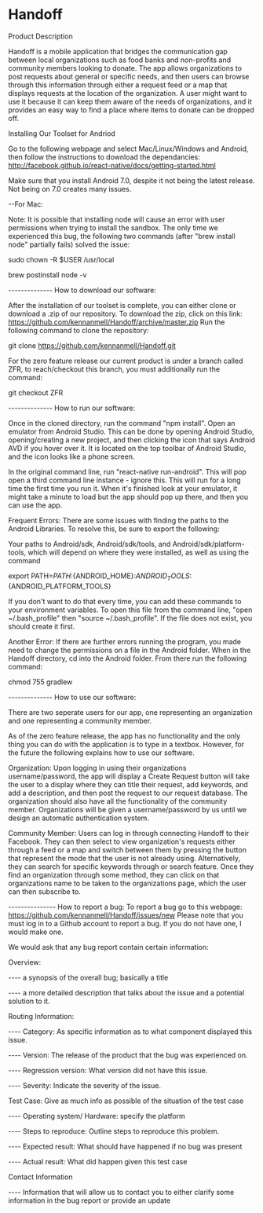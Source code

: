 # Handoff

Product Description

Handoff is a mobile application that bridges the communication gap between local organizations such as food banks and non-profits and community members looking to donate. The app allows organizations to post requests about general or specific needs, and then users can browse through this information through either a request feed or a map that displays requests at the location of the organization. A user might want to use it because it can keep them aware of the needs of organizations, and it provides an easy way to find a place where items to donate can be dropped off.

Installing Our Toolset for Andriod

Go to the following webpage and select Mac/Linux/Windows and Android, then follow the instructions to download the dependancies:
http://facebook.github.io/react-native/docs/getting-started.html

Make sure that you install Android 7.0, despite it not being the latest release. Not being on 7.0 creates many issues.

--For Mac:

Note: It is possible that installing node will cause an error with user permissions when trying to install the sandbox. The only time we experienced this bug, the following two commands (after "brew install node" partially fails) solved the issue:

sudo chown -R $USER /usr/local

brew postinstall node -v

-------------- How to download our software:

After the installation of our toolset is complete, you can either clone or download a .zip of our repository. To download the zip, click on this link: https://github.com/kennanmell/Handoff/archive/master.zip Run the following command to clone the repository: 

git clone https://github.com/kennanmell/Handoff.git

For the zero feature release our current product is under a branch called ZFR, to reach/checkout this branch, you must additionally run the command:

git checkout ZFR

-------------- How to run our software:

Once in the cloned directory, run the command "npm install". Open an emulator from Android Studio. This can be done by opening Android Studio, opening/creating a new project, and then clicking the icon that says Android AVD if you hover over it. It is located on the top toolbar of Android Studio, and the icon looks like a phone screen.

In the original command line, run "react-native run-android". This will pop open a third command line instance - ignore this. This will run for a long time the first time you run it. When it's finished look at your emulator, it might take a minute to load but the app should pop up there, and then you can use the app.

Frequent Errors:
There are some issues with finding the paths to the Android Libraries. To resolve this, be sure to export the following: 

Your paths to Android/sdk, Android/sdk/tools, and Android/sdk/platform-tools, which will depend on where they were installed, as well as using the command 

export PATH=${PATH}:${ANDROID_HOME}:${ANDROID_TOOLS}:${ANDROID_PLATFORM_TOOLS}

If you don't want to do that every time, you can add these commands to your environment variables. To open this file from the command line, "open ~/.bash_profile" then "source ~/.bash_profile". If the file does not exist, you should create it first.

Another Error: If there are further errors running the program, you made need to change the permissions on a file in the Android folder.
When in the Handoff directory, cd into the Android folder. From there run the following command:

chmod 755 gradlew

-------------- How to use our software:

There are two seperate users for our app, one representing an organization and one representing a community member.

As of the zero feature release, the app has no functionality and the only thing you can do with the application is to type in a textbox. However, for the future the following explains how to use our software.

Organization: Upon logging in using their organizations username/password, the app will display a Create Request button will take the user to a display where they can title their request, add keywords, and add a description, and then post the request to our request database. The organization should also have all the functionality of the community member. Organizations will be given a username/password by us until we design an automatic authentication system.

Community Member: Users can log in through connecting Handoff to their Facebook. They can then select to view organization's requests either through a feed or a map and switch between them by pressing the button that represent the mode that the user is not already using. Alternatively, they can search for specific keywords through or search feature. Once they find an organization through some method, they can click on that organizations name to be taken to the organizations page, which the user can then subscribe to.

--------------- How to report a bug:
To report a bug go to this webpage: https://github.com/kennanmell/Handoff/issues/new
Please note that you must log in to a Github account to report a bug. If you do not have one, I would make one.

We would ask that any bug report contain certain information:

Overview: 

---- a synopsis of the overall bug; basically a title

---- a more detailed description that talks about the issue and a potential solution to it.

Routing Information:

---- Category: As specific information as to what component displayed this issue.

---- Version: The release of the product that the bug was experienced on.

---- Regression version: What version did not have this issue.

---- Severity: Indicate the severity of the issue.

Test Case: Give as much info as possible of the situation of the test case

---- Operating system/ Hardware: specify the platform

---- Steps to reproduce: Outline steps to reproduce this problem.

---- Expected result: What should have happened if no bug was present

---- Actual result: What did happen given this test case

Contact Information

---- Information that will allow us to contact you to either clarify some information in the bug report or provide an update
